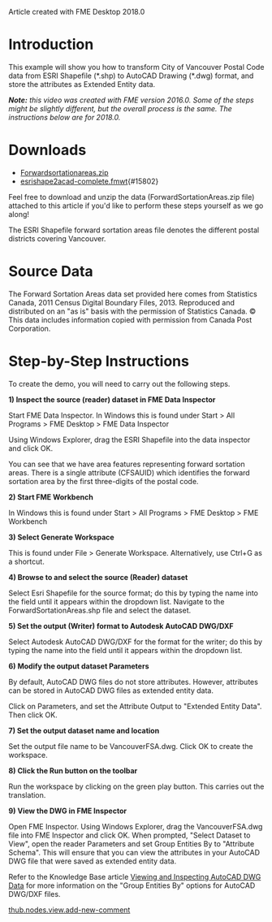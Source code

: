 Article created with FME Desktop 2018.0

Introduction
============

This example will show you how to transform City of Vancouver Postal
Code data from ESRI Shapefile (\*.shp) to AutoCAD Drawing (\*.dwg)
format, and store the attributes as Extended Entity data.

***Note:** this video was created with FME version 2016.0. Some of the
steps might be slightly different, but the overall process is the same.
The instructions below are for 2018.0.*

Downloads
=========

-   [Forwardsortationareas.zip](https://knowledge.safe.com/storage/attachments/716-forwardsortationareas.zip)
-   [esrishape2acad-complete.fmwt](https://knowledge.safe.com/storage/attachments/15802-esrishape2acad-complete.fmwt){#15802}

Feel free to download and unzip the data (ForwardSortationAreas.zip
file) attached to this article if you\'d like to perform these steps
yourself as we go along!

The ESRI Shapefile forward sortation areas file denotes the different
postal districts covering Vancouver.

Source Data
===========

The Forward Sortation Areas data set provided here comes from Statistics
Canada, 2011 Census Digital Boundary Files, 2013. Reproduced and
distributed on an \"as is\" basis with the permission of Statistics
Canada. © This data includes information copied with permission from
Canada Post Corporation.

Step-by-Step Instructions
=========================

To create the demo, you will need to carry out the following steps.

**1) Inspect the source (reader) dataset in FME Data Inspector**

Start FME Data Inspector. In Windows this is found under Start \> All
Programs \> FME Desktop \> FME Data Inspector

Using Windows Explorer, drag the ESRI Shapefile into the data inspector
and click OK.

You can see that we have area features representing forward sortation
areas. There is a single attribute (CFSAUID) which identifies the
forward sortation area by the first three-digits of the postal code.

**2) Start FME Workbench**

In Windows this is found under Start \> All Programs \> FME Desktop \>
FME Workbench

**3) Select Generate Workspace**

This is found under File \> Generate Workspace. Alternatively, use
Ctrl+G as a shortcut.

**4) Browse to and select the source (Reader) dataset**

Select Esri Shapefile for the source format; do this by typing the name
into the field until it appears within the dropdown list. Navigate to
the ForwardSortationAreas.shp file and select the dataset.

**5) Set the output (Writer) format to Autodesk AutoCAD DWG/DXF**

Select Autodesk AutoCAD DWG/DXF for the format for the writer; do this
by typing the name into the field until it appears within the dropdown
list.

**6) Modify the output dataset Parameters**

By default, AutoCAD DWG files do not store attributes. However,
attributes can be stored in AutoCAD DWG files as extended entity data.

Click on Parameters, and set the Attribute Output to "Extended Entity
Data". Then click OK.

**7) Set the output dataset name and location**

Set the output file name to be VancouverFSA.dwg. Click OK to create the
workspace.

**8) Click the Run button on the toolbar**

Run the workspace by clicking on the green play button. This carries out
the translation.

**9) View the DWG in FME Inspector**

Open FME Inspector. Using Windows Explorer, drag the VancouverFSA.dwg
file into FME Inspector and click OK. When prompted, "Select Dataset to
View", open the reader Parameters and set Group Entities By to
"Attribute Schema". This will ensure that you can view the attributes in
your AutoCAD DWG file that were saved as extended entity data.

Refer to the Knowledge Base article [Viewing and Inspecting AutoCAD DWG
Data](https://knowledge.safe.com/articles/22435/getting-started-with-autocad-and-fme-reader-parame.html)
for more information on the "Group Entities By" options for AutoCAD
DWG/DXF files.

[thub.nodes.view.add-new-comment](#)
